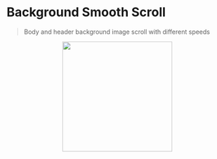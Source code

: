 # Background Smooth Scroll

> Body and header background image scroll with different speeds

<div align="center">
    <img src="./tehran.gif" width="250">
</div>
